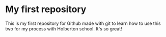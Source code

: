 # My first repository

This is my first repository    for Github made with git to learn how to use this two for my process with Holberton school.
It's    so great!
